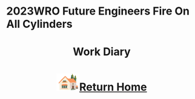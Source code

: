 2023WRO Future Engineers Fire On All Cylinders  
=====
# <div align="center">Work Diary </div> 


# <div align="center">![HOME](../../other/img/Home.png)[Return Home](../../)</div> 


